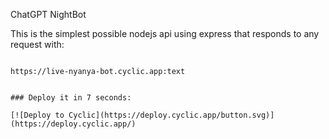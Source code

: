 ChatGPT NightBot

This is the simplest possible nodejs api using express that responds to any request with: 
```

https://live-nyanya-bot.cyclic.app:text


### Deploy it in 7 seconds: 

[![Deploy to Cyclic](https://deploy.cyclic.app/button.svg)](https://deploy.cyclic.app/)

